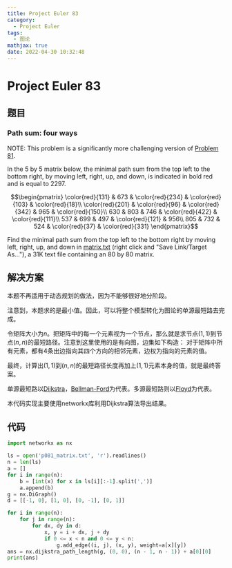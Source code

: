 ```yaml
---
title: Project Euler 83
category:
  - Project Euler
tags:
  - 图论
mathjax: true
date: 2022-04-30 10:32:48
---
```


<escape><!-- more --></escape>

# Project Euler 83

## 题目

### Path sum: four ways

NOTE: This problem is a significantly more challenging version of [Problem 81](../Project-Euler-81).

In the $5$ by $5$ matrix below, the minimal path sum from the top left to the bottom right, by moving left, right, up, and down, is indicated in bold red and is equal to $2297$.

$$\begin{pmatrix}
\color{red}{131} & 673 & \color{red}{234} & \color{red}{103} & \color{red}{18}\\
\color{red}{201} & \color{red}{96} & \color{red}{342} & 965 & \color{red}{150}\\
630 & 803 & 746 & \color{red}{422} & \color{red}{111}\\
537 & 699 & 497 & \color{red}{121} & 956\\
805 & 732 & 524 & \color{red}{37} & \color{red}{331}
\end{pmatrix}$$

Find the minimal path sum from the top left to the bottom right by moving left, right, up, and down in [matrix.txt](../resources/p081_matrix.txt) (right click and "Save Link/Target As..."), a 31K text file containing an $80$ by $80$ matrix.

## 解决方案

本题不再适用于动态规划的做法，因为不能够很好地分阶段。

注意到，本题求的是最小值。因此，可以将整个模型转化为图论的单源最短路去完成。

令矩阵大小为$n$。把矩阵中的每一个元素视为一个节点，那么就是求节点$(1,1)$到节点$(n,n)$的最短路径。注意到这里使用的是有向图，边集如下构造：
对于矩阵中所有元素，都有$4$条出边指向其四个方向的相邻元素，边权为指向的元素的值。

最终，计算出$(1,1)$到$(n,n)$的最短路径长度再加上$(1,1)$元素本身的值，就是最终答案。

单源最短路以[Dijkstra](https://en.wikipedia.org/wiki/Dijkstra%27s_algorithm)，[Bellman-Ford](https://en.wikipedia.org/wiki/Bellman%E2%80%93Ford_algorithm)为代表。多源最短路则以[Floyd](https://en.wikipedia.org/wiki/Floyd%E2%80%93Warshall_algorithm)为代表。

本代码实现主要使用networkx库利用Dijkstra算法导出结果。

## 代码

```py
import networkx as nx

ls = open('p081_matrix.txt', 'r').readlines()
n = len(ls)
a = []
for i in range(n):
    b = [int(x) for x in ls[i][:-1].split(',')]
    a.append(b)
g = nx.DiGraph()
d = [[-1, 0], [1, 0], [0, -1], [0, 1]]

for i in range(n):
    for j in range(n):
        for dx, dy in d:
            x, y = i + dx, j + dy
            if 0 <= x < n and 0 <= y < n:
                g.add_edge((i, j), (x, y), weight=a[x][y])
ans = nx.dijkstra_path_length(g, (0, 0), (n - 1, n - 1)) + a[0][0]
print(ans)
```
